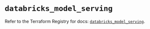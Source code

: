 # `databricks_model_serving`

Refer to the Terraform Registry for docs: [`databricks_model_serving`](https://registry.terraform.io/providers/databricks/databricks/1.71.0/docs/resources/model_serving).
